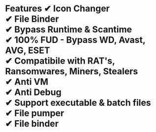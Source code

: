 <h1> Features </h1?

✔ Icon Changer <br/>
✔ File Binder <br/>
✔ Bypass Runtime & Scantime <br/> 
✔ 100% FUD - Bypass WD, Avast, AVG, ESET <br/> 
✔ Compatibile with RAT's, Ransomwares, Miners, Stealers <br/>
✔ Anti VM <br/>
✔ Anti Debug <br/>
✔ Support executable & batch files <br/>
✔ File pumper <br/>
✔ File binder <br/>
